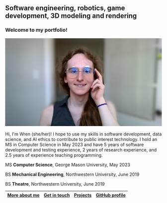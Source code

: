 <h2>Software engineering, robotics, game development, 3D modeling and rendering</h2>

### Welcome to my portfolio!

![Wren_McQueary_Headshot.jpg](/images/Wren_McQueary_Office_Photo_1_Blurred.png "Wren_McQueary_Headshot.jpg")

Hi, I'm Wren (she/her)!  I hope to use my skills in software development, data science, and AI ethics to contribute to public interest technology.  I hold an MS in Computer Science in May 2023 and have 5 years of software development and testing experience, 2 years of research experience, and 2.5 years of experience teaching programming.

MS **Computer Science**, George Mason University, May 2023

BS **Mechanical Engineering**, Northwestern University, June 2019

BS **Theatre**, Northwestern University, June 2019

| [More about me](https://WrenMcQueary.github.io/about)      | [Get in touch](https://WrenMcQueary.github.io/contact) | [Projects](https://WrenMcQueary.github.io/projects)     | [GitHub profile](https://github.com/WrenMcQueary) |
| :---:        |    :----:   |          :---: |      :---: |
